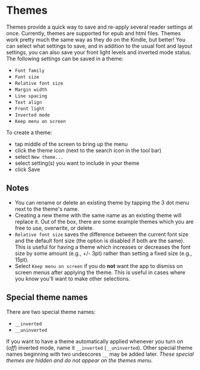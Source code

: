 # Themes

Themes provide a quick way to save and re-apply several reader settings at once. Currently, themes are supported for epub and html files. Themes work pretty much the same way as they do on the Kindle, but better! You can select what settings to save, and in addition to the usual font and layout settings, you can also save your front light levels and inverted mode status. The following settings can be saved in a theme:

- `Font family`
- `Font size`
- `Relative font size`
- `Margin width`
- `Line spacing`
- `Text align`
- `Front light`
- `Inverted mode`
- `Keep menu on screen`

To create a theme:

- tap middle of the screen to bring up the menu
- click the theme icon (next to the search icon in the tool bar)
- select `New theme...`
- select setting(s) you want to include in your theme
- click Save

## Notes

- You can rename or delete an existing theme by tapping the 3 dot menu next to the theme's name.
- Creating a new theme with the same name as an existing theme will replace it. Out of the box, there are some example themes which you are free to use, overwrite, or delete.
- `Relative font size` saves the difference between the current font size and the default font size (the option is disabled if both are the same). This is useful for having a theme which increases or decreases the font size by some amount (e.g., +/- 3pt) rather than setting a fixed size (e.g., 15pt).
- Select `Keep menu on screen` if you do **not** want the app to dismiss on screen menus after applying the theme. This is useful in cases where you know you'll want to make other selections.

## Special theme names

There are two special theme names:

- `__inverted`
- `__uninverted`

If you want to have a theme automatically applied whenever you turn *on* (*off*) inverted mode, name it
`__inverted` (`__uninverted`). Other special theme names beginning with two undescores `__` may be added later. *These special themes are hidden and do not appear on the themes menu.*

